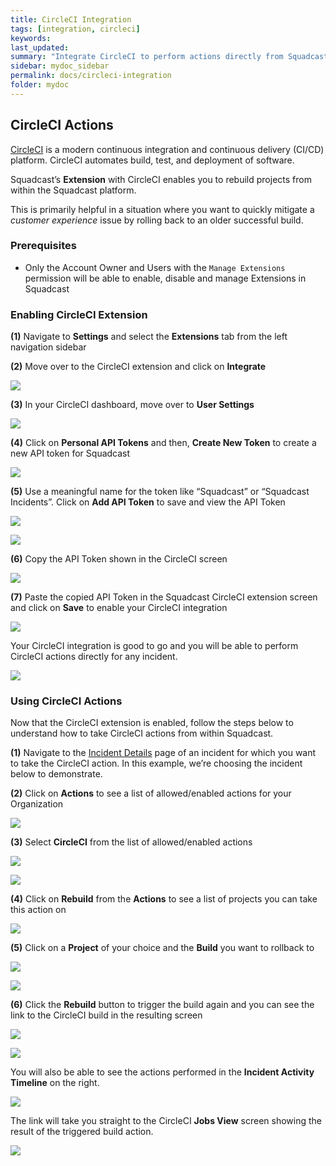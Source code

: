 ```yaml
---
title: CircleCI Integration
tags: [integration, circleci]
keywords: 
last_updated: 
summary: "Integrate CircleCI to perform actions directly from Squadcast"
sidebar: mydoc_sidebar
permalink: docs/circleci-integration
folder: mydoc
---
```


## CircleCI Actions 

[CircleCI](https://circleci.com/) is a modern continuous integration and continuous delivery (CI/CD) platform. CircleCI automates build, test, and deployment of software.

Squadcast’s **Extension** with CircleCI enables you to rebuild projects from within the Squadcast platform. 

This is primarily helpful in a situation where you want to quickly mitigate a *customer experience* issue by rolling back to an older successful build. 
 
### Prerequisites

- Only the Account Owner and Users with the `Manage Extensions` permission will be able to enable, disable and manage Extensions in Squadcast

### Enabling CircleCI Extension

**(1)** Navigate to **Settings** and select the **Extensions** tab from the left navigation sidebar
 
**(2)** Move over to the CircleCI extension and click on **Integrate** 

![](images/circle_ci_actions_1.png)

**(3)** In your CircleCI dashboard, move over to **User Settings** 

![](images/circle_ci_actions_2.png) 

**(4)** Click on **Personal API Tokens** and then, **Create New Token** to create a new API token for Squadcast 

![](images/circle_ci_actions_3.png)

**(5)** Use a meaningful name for the token like “Squadcast” or “Squadcast Incidents”. Click on **Add API Token** to save and view the API Token

![](images/circle_ci_actions_4.png)

![](images/circle_ci_actions_5.png)

**(6)** Copy the API Token shown in the CircleCI screen

![](images/circle_ci_actions_6.png)

**(7)** Paste the copied API Token in the Squadcast CircleCI extension screen and click on **Save** to enable your CircleCI integration

![](images/circle_ci_actions_7.png)

Your CircleCI integration is good to go and you will be able to perform CircleCI actions directly for any incident.

![](images/circle_ci_actions_8.png)

### Using CircleCI Actions 

Now that the CircleCI extension is enabled, follow the steps below to understand how to take CircleCI actions from within Squadcast. 
 
**(1)** Navigate to the [Incident Details](incident-details) page of an incident for which you want to take the CircleCI action. In this example, we’re choosing the incident below to demonstrate. 

**(2)** Click on **Actions** to see a list of allowed/enabled actions for your Organization 

![](images/circle_ci_actions_9.png)

**(3)** Select **CircleCI** from the list of allowed/enabled actions

![](images/circle_ci_actions_10.png)

![](images/circle_ci_actions_11.png)

**(4)** Click on **Rebuild**  from the **Actions** to see a list of projects you can take this action on

![](images/circle_ci_actions_12.png)

**(5)** Click on a **Project** of your choice and the **Build** you want to rollback to

![](images/circle_ci_actions_13.png)

![](images/circle_ci_actions_14.png)

**(6)** Click the **Rebuild** button to trigger the build again and you can see the link to the CircleCI build in the resulting screen

![](images/circle_ci_actions_15.png)

![](images/circle_ci_actions_16.png)

You will also be able to see the actions performed in the **Incident Activity Timeline** on the right.

![](images/circle_ci_actions_17.png)

The link will take you straight to the CircleCI **Jobs View** screen showing the result of the triggered build action. 

![](images/circle_ci_actions_18.png)